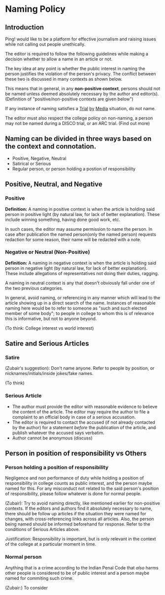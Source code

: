 # Naming Policy

## Introduction 

Ping! would like to be a platform for effective journalism and raising issues while not calling out people unethically.

The editor is required to follow the following guidelines while making a decision whether to allow a name in an article or not.

The key idea at any point is whether the public interest in naming the person justifies the violation of the person's privacy. The conflict between these two is discussed in many contexts as shown below.

This means that in general, in any **non-positive context**, persons should not be named unless deemed absolutely necessary by the author and editor(s). (Definition of "positive/non-positive contexts are given below")

If any instance of naming satisfies a [Trial](http://www.supremecourtcases.com/index2.php?option=com_content&itemid=1&do_pdf=1&id=22062) [by](https://en.wikipedia.org/wiki/Trial_by_media) [Media](https://www.livelaw.in/trial-by-media/) situation, do not name.

The editor must also respect the college policy on non-naming, a person may not be named during a DISCO trial, or an ARC trial. (Find out more)

## Naming can be divided in three ways based on the context and connotation.
+ Positive, Negative, Neutral
+ Satirical or Serious
+ Regular person, or person holding a postion of responsibility

## Positive, Neutral, and Negative

### Positive
**Definition:** A naming in positive context is when the article is holding said person in positive light (by natural law, for lack of better explanation). These include winning something, having done good work, etc. 

In such cases, the editor may assume permission to name the person. In case after publication the named person(only the named person) requests redaction for some reason, their name will be redacted with a note.

### Negative or Neutral (Non-Positive)
**Definition:** A naming in negative context is when the article is holding said person in negative light (by natural law, for lack of better explanation). These include allegations of representatives not doing their duties, ragging. 

A naming in neutral context is any that doesn't obviously fall under one of the two previous categories.

In general, avoid naming, or referencing in any manner which will lead to the article showing up in a direct search of the name. Instances of reasonable naming here would be to refer to someone as "such and such elected member of some body"; to people in college to whom this is of relevance this is informative, but not to anyone beyond.

(To think: College interest vs world interest)

## Satire and Serious Articles

### Satire
(Zubair's suggestion): Don't name anyone. Refer to people by position, or nicknames/initials/inside jokes/fake names.

(To think)

### Serious Article
+ The author must provide the editor with reasonable evidence to believe the content of the article. The editor may require the author to file a complaint to an official body in case of a serious accusation. 
+ The editor is required to contact the accused (if not already contacted by the author) for a statement *before* the publication of the article, and publish whatever the accused says verbatim. 
+ Author cannot be anonymous (discuss)

## Person in position of responsibility vs Others

### Person holding a position of responsibility
Negligence and non performance of duty while holding a position of responsibility in college counts as public interest, and the person maybe named for this. For any misconduct not related to the said person's position of responsibility, please follow whatever is done for normal people.

(Zubair): Try to avoid naming directly, like mentioned earlier for non-positive contexts. If the editors and authors find it absolutely necessary to name, there should be follow up articles if the situation they were named for changes, with cross-referencing links across all articles. Also, the person being named should be informed beforehand for response. Refer to the conditions of Serious Articles above.

Justification: Responsibility is important, but is only relevant in the context of the college at a particular moment in time. 

### Normal person
Anything that is a crime according to the Indian Penal Code that *also* harms other people is considered to be of public interest and a person maybe named for commiting such crime.

(Zubair:) To consider

